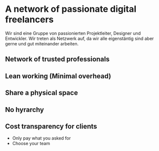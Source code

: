 
# A network of passionate digital freelancers

Wir sind eine Gruppe von passionierten Projektleiter, Designer und Entwickler. Wir treten als Netzwerk auf, da wir alle eigenstäntig sind aber gerne und gut miteinander arbeiten.


## Network of trusted professionals

## Lean working (Minimal overhead)

## Share a physical space

## No hyrarchy 

## Cost transparency for clients
- Only pay what you asked for
- Choose your team
